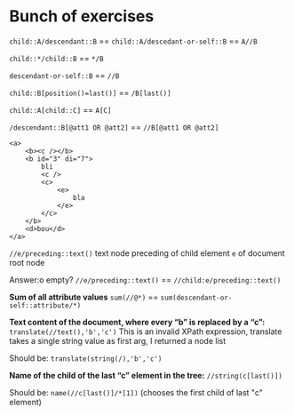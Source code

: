 # Bunch of exercises

`child::A/descendant::B`
== `child::A/descedant-or-self::B`
== `A//B`

`child::*/child::B`
== `*/B`

`descendant-or-self::B`
== `//B`

`child::B[position()=last()]`
== `/B[last()]`

`child::A[child::C]`
== `A[C]`

`/descendant::B[@att1 OR @att2]`
== `//B[@att1 OR @att2]`


```
<a>
	<b><c /></b>
	<b id="3" di="7">
		bli 
		<c />
		<c>
			<e>
				bla
			</e>
		</c>
	</b>
	<d>bou</d>
</a>
```

`//e/preceding::text()`
text node preceding of child element `e` of document root node

Answer:o empty?
`//e/preceding::text()` == ``//child:e/preceding::text()``

**Sum of all attribute values**
`sum(//@*)` == `sum(descendant-or-self::attribute/*)`

**Text content of the document, where every “b” is replaced by a “c”:**
`translate(//text(),'b','c')`
This is an invalid XPath expression, translate takes a single string value as first arg, I returned a node list

Should be: `translate(string(/),'b','c')`

**Name of the child of the last “c” element in the tree:**
`//string(c[last()])`

Should be: `name(//c[last()]/*[1])` (chooses the first child of last "c" element) 
